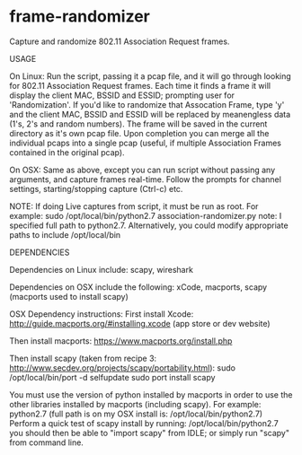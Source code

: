 # frame-randomizer
Capture and randomize 802.11 Association Request frames.

USAGE

On Linux:
Run the script, passing it a pcap file, and it will go through looking for 802.11 Association Request frames. Each time it finds a frame it will display the client MAC, BSSID and ESSID; prompting user for 'Randomization'. If you'd like to randomize that Assocation Frame, type 'y' and the client MAC, BSSID and ESSID will be replaced by meanengless data (1's, 2's and random numbers).
The frame will be saved in the current directory as it's own pcap file. Upon completion you can merge all the individual pcaps into a single pcap (useful, if multiple Association Frames contained in the original pcap).

On OSX:
Same as above, except you can run script without passing any arguments, and capture frames real-time. Follow the prompts for channel settings, starting/stopping capture (Ctrl-c) etc.

NOTE: If doing Live captures from script, it must be run as root. For example:
sudo /opt/local/bin/python2.7 association-randomizer.py
note: I specified full path to python2.7. Alternatively, you could modify appropriate paths to include /opt/local/bin


DEPENDENCIES

Dependencies on Linux include:
scapy, wireshark

Dependencies on OSX include the following:
xCode, macports, scapy (macports used to install scapy)

OSX Dependency instructions:
First install Xcode: http://guide.macports.org/#installing.xcode (app store or dev website)

Then install macports: https://www.macports.org/install.php

Then install scapy (taken from recipe 3: http://www.secdev.org/projects/scapy/portability.html):
  sudo /opt/local/bin/port -d selfupdate
  sudo port install scapy

You must use the version of python installed by macports in order to use the other libraries installed by macports (including scapy). 
For example: python2.7 (full path is on my OSX install is: /opt/local/bin/python2.7)
Perform a quick test of scapy install by running: /opt/local/bin/python2.7
you should then be able to "import scapy" from IDLE; or simply run "scapy" from command line.


